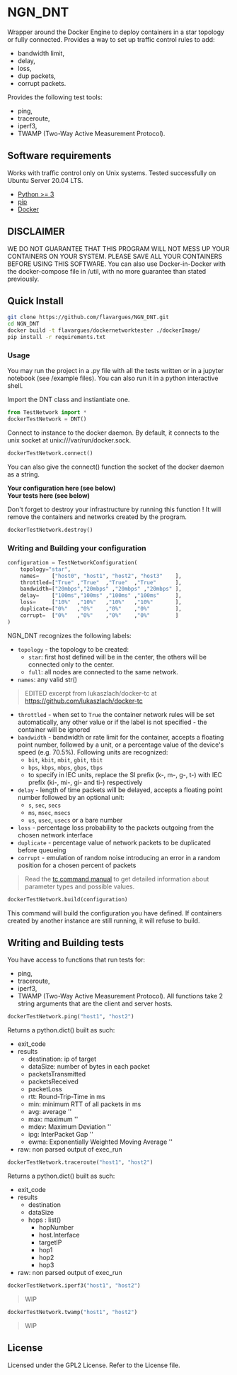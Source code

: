 # NGN_DNT

Wrapper around the Docker Engine to deploy containers in a star topology or fully connected. Provides a way to set up traffic control rules to add:
- bandwidth limit,
- delay,
- loss,
- dup packets,
- corrupt packets.

Provides the following test tools:
- ping,
- traceroute,
- iperf3,
- TWAMP (Two-Way Active Measurement Protocol).

## Software requirements
Works with traffic control only on Unix systems. Tested successfully on Ubuntu Server 20.04 LTS.

- [Python >= 3](http://docs.python-guide.org/en/latest/starting/installation/)
- [pip](https://pip.pypa.io/en/stable/installing/)
- [Docker](https://www.docker.com/products/docker)

## DISCLAIMER
WE DO NOT GUARANTEE THAT THIS PROGRAM WILL NOT MESS UP YOUR CONTAINERS ON YOUR SYSTEM. PLEASE SAVE ALL YOUR CONTAINERS BEFORE USING THIS SOFTWARE. You can also use Docker-in-Docker with the docker-compose file in /util, with no more guarantee than stated previously.

## Quick Install
```bash
git clone https://github.com/flavargues/NGN_DNT.git
cd NGN_DNT
docker build -t flavargues/dockernetworktester ./dockerImage/
pip install -r requirements.txt
```

### Usage
You may run the project in a .py file with all the tests written  or in a jupyter notebook (see /example files).
You can also run it in a python interactive shell.

Import the DNT class and instiantiate one.
```python
from TestNetwork import *
dockerTestNetwork = DNT()
```

Connect to instance to the docker daemon. By default, it connects to the unix socket at unix:///var/run/docker.sock.
```python
dockerTestNetwork.connect()
```
You can also give the connect() function the socket of the docker daemon as a string. 

**Your configuration here (see below)**  
**Your tests here (see below)**  

Don't forget to destroy your infrastructure by running this function ! It will remove the containers and networks created by the program.
```python
dockerTestNetwork.destroy()
```

### Writing and Building your configuration

```python
configuration = TestNetworkConfiguration(
    topology="star",
    names=    ["host0", "host1", "host2", "host3"    ],
    throttled=["True" ,"True"  ,"True"  ,"True"      ],
    bandwidth=["20mbps","20mbps" ,"20mbps" ,"20mbps" ],
    delay=    ["100ms","100ms" ,"100ms" ,"100ms"     ],
    loss=     ["10%"  ,"10%"   ,"10%"   ,"10%"       ],
    duplicate=["0%"   ,"0%"    ,"0%"    ,"0%"        ],
    corrupt=  ["0%"   ,"0%"    ,"0%"    ,"0%"        ]
)
```
NGN_DNT recognizes the following labels:
* `topology` - the topology to be created:
    * `star`: first host defined will be in the center, the others will be connected only to the center.
    * `full`: all nodes are connected to the same network.
* `names`: any valid str()
> EDITED excerpt from lukaszlach/docker-tc at https://github.com/lukaszlach/docker-tc
* `throttled` - when set to `True` the container network rules will be set automatically, any other value or if the label is not specified - the container will be ignored
*  `bandwidth` - bandwidth or rate limit for the container, accepts a floating point number, followed by a unit, or a percentage value of the device's speed (e.g. 70.5%). Following units are recognized:
    * `bit`, `kbit`, `mbit`, `gbit`, `tbit`
    * `bps`, `kbps`, `mbps`, `gbps`, `tbps`
    * to specify in IEC units, replace the SI prefix (k-, m-, g-, t-) with IEC prefix (ki-, mi-, gi- and ti-) respectively
* `delay` - length of time packets will be delayed, accepts a floating point number followed by an optional unit:
    * `s`, `sec`, `secs`
    * `ms`, `msec`, `msecs`
    * `us`, `usec`, `usecs` or a bare number
* `loss` - percentage loss probability to the packets outgoing from the chosen network interface
* `duplicate` - percentage value of network packets to be duplicated before queueing
* `corrupt` - emulation of random noise introducing an error in a random position for a chosen percent of packets

> Read the [tc command manual](http://man7.org/linux/man-pages/man8/tc.8.html) to get detailed information about parameter types and possible values.


```python
dockerTestNetwork.build(configuration)
```
This command will build the configuration you have defined. If containers created by another instance are still running, it will refuse to build.

## Writing and Building tests

You have access to functions that run tests for:
- ping,
- traceroute,
- iperf3,
- TWAMP (Two-Way Active Measurement Protocol).
All functions take 2 string arguments that are the client and server hosts.

````python
dockerTestNetwork.ping("host1", "host2")
````
Returns a python.dict() built as such:
* exit_code
* results
  * destination: ip of target
  * dataSize: number of bytes in each packet
  * packetsTransmitted
  * packetsReceived
  * packetLoss
  * rtt: Round-Trip-Time in ms
  * min: minimum RTT of all packets in ms
  * avg: average ''
  * max: maximum ''
  * mdev: Maximum Deviation ''
  * ipg: InterPacket Gap ''
  * ewma: Exponentially Weighted Moving Average ''
* raw: non parsed output of exec_run

````python
dockerTestNetwork.traceroute("host1", "host2")
````
Returns a python.dict() built as such:
* exit_code
* results
  * destination
  * dataSize
  * hops : list()
    * hopNumber
    * host.Interface
    * targetIP
    * hop1
    * hop2
    * hop3
* raw: non parsed output of exec_run

````python
dockerTestNetwork.iperf3("host1", "host2")
````
> WIP

````python
dockerTestNetwork.twamp("host1", "host2")
````
> WIP

## License

Licensed under the GPL2 License. Refer to the License file.

